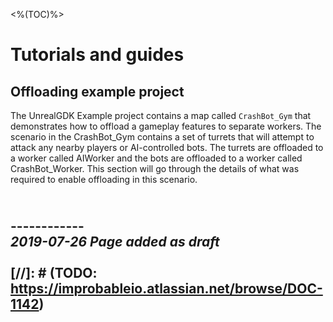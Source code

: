<%(TOC)%>

# Tutorials and guides

## Offloading example project

The UnrealGDK Example project contains a map called `CrashBot_Gym` that demonstrates how to offload a gameplay features to separate workers. The scenario in the CrashBot_Gym contains a set of turrets that will attempt to attack any nearby players or AI-controlled bots. The turrets are offloaded to a worker called AIWorker and the bots are offloaded to a worker called CrashBot_Worker. This section will go through the details of what was required to enable offloading in this scenario.

<br/>------------<br/>
_2019-07-26 Page added as draft_
<br/>
<br/>
[//]: # (TODO: https://improbableio.atlassian.net/browse/DOC-1142)
------------